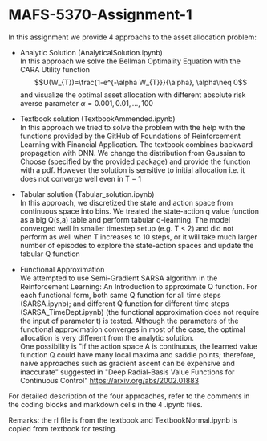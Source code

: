 # MAFS-5370-Assignment-1
In this assignment we provide 4 approachs to the asset allocation problem:

-   Analytic Solution (AnalyticalSolution.ipynb)\
    In this approach we solve the Bellman Optimality Equation with the CARA Utility function $$U(W_{T})=\frac{1-e^{-\alpha W_{T}}}{\alpha}, \alpha\neq 0$$ and visualize the optimal asset allocation with different absolute risk averse parameter $\alpha = 0.001,0.01,...,100$

-   Textbook solution (TextbookAmmended.ipynb)\
    In this approach we tried to solve the problem with the help with the functions provided by the GitHub of Foundations of Reinforcement Learning with Financial Application. The textbook combines backward propagation with DNN. We change the distribution from Gaussian to Choose (specified by the provided package) and provide the function with a pdf. However the solution is sensitive to initial allocation i.e. it does not converge well even in T = 1

-   Tabular solution (Tabular_solution.ipynb)\
    In this approach, we discretized the state and action space from continuous space into bins. We treated the state-action q value function as a big Q(s,a) table and perform tabular q-learning. The model converged well in smaller timestep setup (e.g. T < 2) and did not perform as well when T increases to 10 steps, or it will take much larger number of episodes to explore the state-action spaces and update the tabular Q function

-   Functional Approximation\
    We attempted to use Semi-Gradient SARSA algorithm in the Reinforcement Learning: An Introduction to approximate Q function. For each functional form, both same Q function for all time steps (SARSA.ipynb); and different Q function for different time steps (SARSA_TimeDept.ipynb) (the functional approximation does not require the input of parameter t) is tested. Although the parameters of the functional approximation converges in most of the case, the optimal allocation is very different from the analytic solution.\
    One possibility is "if the action space A is continuous, the learned value function Q could have many local maxima and saddle points; therefore, naive approaches such as gradient ascent can be expensive and inaccurate" suggested in "Deep Radial-Basis Value Functions for Continuous Control" <https://arxiv.org/abs/2002.01883>

For detailed description of the four approaches, refer to the comments in the coding blocks and markdown cells in the 4 .ipynb files.

Remarks: the rl file is from the textbook and TextbookNormal.ipynb is copied from textbook for testing.
